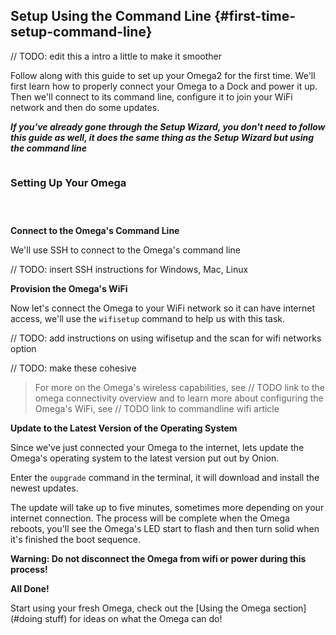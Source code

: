 ## Setup Using the Command Line {#first-time-setup-command-line}

// TODO: edit this a intro a little to make it smoother

Follow along with this guide to set up your Omega2 for the first time. We'll first learn how to properly connect your Omega to a Dock and power it up. Then we'll connect to its command line,  configure it to join your WiFi network and then do some updates.

***If you've already gone through the Setup Wizard, you don't need to follow this guide as well, it does the same thing as the Setup Wizard but using the command line***


<!-- Prepare the Hardware -->
```{r child = './First-Time-Components/Hardware-Prep.md'}
```



<!-- Command Line Setup -->

### Setting Up Your Omega

<!-- Computer Config -->
```{r child = './First-Time-Components/First-Time-Component-01-computer-config.md'}
```

<!-- The Omega's Name -->
```{r child = './First-Time-Components/First-Time-Component-02-omega-name.md'}
```

<!-- Connect to Omega's Wifi AP -->
```{r child = './First-Time-Components/First-Time-Component-03-connect-to-omega-network.md'}
```

**Connect to the Omega's Command Line**

We'll use SSH to connect to the Omega's command line

// TODO: insert SSH instructions for Windows, Mac, Linux

**Provision the Omega's WiFi**

Now let's connect the Omega to your WiFi network so it can have internet access, we'll use the `wifisetup` command to help us with this task.

// TODO: add instructions on using wifisetup and the scan for wifi networks option

// TODO: make these cohesive
> For more on the Omega's wireless capabilities, see // TODO link to the omega connectivity overview and to learn more about configuring the Omega's WiFi, see // TODO link to commandline wifi article

**Update to the Latest Version of the Operating System**

Since we've just connected your Omega to the internet, lets update the Omega's operating system to the latest version put out by Onion.

Enter the `oupgrade` command in the terminal, it will download and install the newest updates.

The update will take up to five minutes, sometimes more depending on your internet connection. The process will be complete when the Omega reboots, you'll see the Omega's LED start to flash and then turn solid when it's finished the boot sequence.

**Warning: Do not disconnect the Omega from wifi or power during this process!**


**All Done!**

Start using your fresh Omega, check out the [Using the Omega section](#doing stuff) for ideas on what the Omega can do!
<!-- Start using your fresh Omega, check out the [Tutorials section](./Tutorials/Contents) or the [Project guides](./Projects/Contents) for ideas on what to do next! -->
<!-- TODO: fix the links above when the content is available -->
